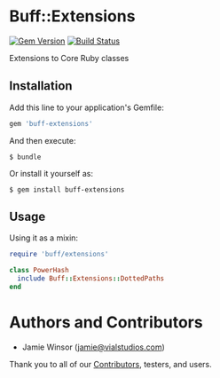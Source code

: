 # Buff::Extensions

[![Gem Version](https://badge.fury.io/rb/buff-extensions.svg)](http://badge.fury.io/rb/buff-extensions) [![Build Status](https://travis-ci.org/berkshelf/buff-extensions.svg?branch=master)](https://travis-ci.org/berkshelf/buff-extensions)

Extensions to Core Ruby classes

## Installation

Add this line to your application's Gemfile:

```ruby
gem 'buff-extensions'
```

And then execute:

```shell
$ bundle
```

Or install it yourself as:

```shell
$ gem install buff-extensions
```

## Usage

Using it as a mixin:

```ruby
require 'buff/extensions'

class PowerHash
  include Buff::Extensions::DottedPaths
end
```

# Authors and Contributors

- Jamie Winsor ([jamie@vialstudios.com](mailto:jamie@vialstudios.com))

Thank you to all of our [Contributors](https://github.com/berkshelf/buff-extensions/graphs/contributors), testers, and users.
